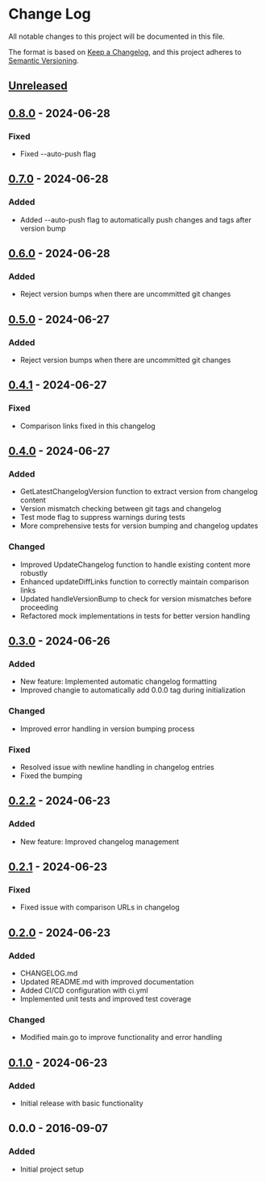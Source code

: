 # Change Log

All notable changes to this project will be documented in this file.

The format is based on [Keep a Changelog](https://keepachangelog.com/en/1.1.0/),
and this project adheres to [Semantic Versioning](https://semver.org/spec/v2.0.0.html).

## [Unreleased]

## [0.8.0] - 2024-06-28

### Fixed

- Fixed --auto-push flag

## [0.7.0] - 2024-06-28

### Added

- Added --auto-push flag to automatically push changes and tags after version bump

## [0.6.0] - 2024-06-28

### Added

- Reject version bumps when there are uncommitted git changes

## [0.5.0] - 2024-06-27

### Added

- Reject version bumps when there are uncommitted git changes

## [0.4.1] - 2024-06-27

### Fixed

- Comparison links fixed in this changelog

## [0.4.0] - 2024-06-27

### Added

- GetLatestChangelogVersion function to extract version from changelog content
- Version mismatch checking between git tags and changelog
- Test mode flag to suppress warnings during tests
- More comprehensive tests for version bumping and changelog updates

### Changed

- Improved UpdateChangelog function to handle existing content more robustly
- Enhanced updateDiffLinks function to correctly maintain comparison links
- Updated handleVersionBump to check for version mismatches before proceeding
- Refactored mock implementations in tests for better version handling

## [0.3.0] - 2024-06-26

### Added

- New feature: Implemented automatic changelog formatting
- Improved changie to automatically add 0.0.0 tag during initialization

### Changed

- Improved error handling in version bumping process

### Fixed

- Resolved issue with newline handling in changelog entries
- Fixed the bumping

## [0.2.2] - 2024-06-23

### Added

- New feature: Improved changelog management

## [0.2.1] - 2024-06-23

### Fixed

- Fixed issue with comparison URLs in changelog

## [0.2.0] - 2024-06-23

### Added

- CHANGELOG.md
- Updated README.md with improved documentation
- Added CI/CD configuration with ci.yml
- Implemented unit tests and improved test coverage

### Changed

- Modified main.go to improve functionality and error handling

## [0.1.0] - 2024-06-23

### Added

- Initial release with basic functionality

## 0.0.0 - 2016-09-07

### Added

- Initial project setup


[Unreleased]: https://github.com/peiman/changie/compare/0.8.0...HEAD
[0.8.0]: https://github.com/peiman/changie/compare/0.7.0...0.8.0
[0.7.0]: https://github.com/peiman/changie/compare/0.6.0...0.7.0
[0.6.0]: https://github.com/peiman/changie/compare/0.5.0...0.6.0
[0.5.0]: https://github.com/peiman/changie/compare/0.4.1...0.5.0
[0.4.1]: https://github.com/peiman/changie/compare/0.4.0...0.4.1
[0.4.0]: https://github.com/peiman/changie/compare/0.3.0...0.4.0
[0.3.0]: https://github.com/peiman/changie/compare/0.2.2...0.3.0
[0.2.2]: https://github.com/peiman/changie/compare/0.2.1...0.2.2
[0.2.1]: https://github.com/peiman/changie/compare/0.2.0...0.2.1
[0.2.0]: https://github.com/peiman/changie/compare/0.1.0...0.2.0
[0.1.0]: https://github.com/peiman/changie/releases/tag/0.1.0
